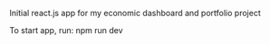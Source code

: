 Initial react.js app for my economic dashboard and portfolio project

To start app, run:
    npm run dev